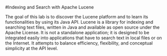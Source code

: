#Indexing and Search with Apache Lucene

The goal of this lab is to discover the Lucene platform and to learn its functionalities by using its Java API. Lucene is a library for indexing and searching text files, written in Java and available as open source under the Apache License. It is not a standalone application; it is designed to be integrated easily into applications that have to search text in local files or on the Internet. It attempts to balance efficiency, flexibility, and conceptual simplicity at the API level.